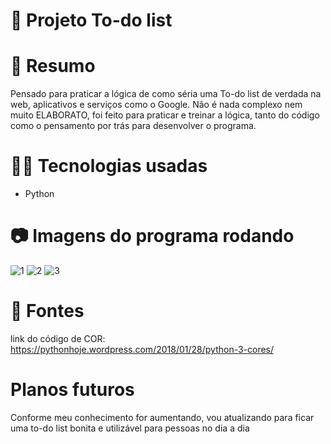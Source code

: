 # 🚀 Projeto To-do list

# 📖 Resumo
Pensado para praticar a lógica de como séria uma To-do list de verdada na web, aplicativos e serviços como o Google.
Não é nada complexo nem muito ELABORATO, foi feito para praticar e treinar a lógica, tanto do código como o pensamento por trás para desenvolver o programa.

# 👨‍💻 Tecnologias usadas
- Python

# 📷 Imagens do programa rodando
![1](https://github.com/user-attachments/assets/7652585d-c6b6-47b1-83c6-f3128f748b61)
![2](https://github.com/user-attachments/assets/87dc0d1f-ecad-4868-97e2-6e97dc12bfce)
![3](https://github.com/user-attachments/assets/d9a2fff7-ef0c-4c91-9d5d-0003b9337379)

# 📝 Fontes
link do código de COR: https://pythonhoje.wordpress.com/2018/01/28/python-3-cores/

# Planos futuros
Conforme meu conhecimento for aumentando, vou atualizando para ficar uma to-do list bonita e utilizável para pessoas no dia a dia
